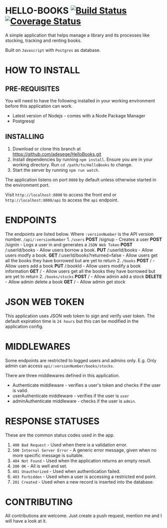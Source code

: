 # HELLO-BOOKS [![Build Status](https://travis-ci.org/adesege/HelloBooks.svg?branch=development)](https://travis-ci.org/adesege/HelloBooks) [![Coverage Status](https://coveralls.io/repos/github/adesege/HelloBooks/badge.svg?branch=development)](https://coveralls.io/github/adesege/HelloBooks?branch=development)

A simple application that helps manage a library and its processes like stocking, tracking and renting books.

Built on `Javascript` with `Postgres` as database.

# HOW TO INSTALL
## PRE-REQUISITES
You will need to have the following installed in your working environment before this application can work.
* Latest version of Nodejs - comes with a Node Package Manager
* Postgresql
## INSTALLING
1. Download or clone this branch at https://github.com/adesege/HelloBooks.git
2. Install dependencies by running `npm install`. Ensure you are in your working directory. Run `cd /path/to/HelloBooks` to change.
3. Start the server by running `npm run watch`.

The application listens on port `8080` by default unless otherwise started in the environment port.

Visit `http://localhost:8000` to access the front end or `http://localhost:8000/api` to access the `api` endpoint.

# ENDPOINTS
The endpoints are listed below.
Where `:versionNumber` is the API version number.
    `/api/:versionNumber`
        1. `/users`
            **POST** /signup - Creates a user
            **POST** /signin - Logs a user in and generates a `JSON Web Token`
            **POST** /:userId/books - Allow users borrow a book.
            **PUT** /:userId/books - Allow users modfy a book.
            **GET** /:userId/books?returned=false - Allow users get all the books they have borrowed but are yet to return
        2. `/books`
            **POST** / - Allow users add a book
            **PUT** /:bookId - Allow users modify a book information
            **GET** / - Allow users get all the books they have borrowed but are yet to return
        2. `/books/stocks`
            **POST** / - Allow admin add a stock
            **DELETE** - Allow admin delete a book
            **GET** / - Allow admin get stock

# JSON WEB TOKEN
This application uses JSON web token to sign and verify user token. The default expiration time is `24 hours` but this can be modified in the application config.

# MIDDLEWARES
Some endpoints are restricted to logged users and admins only. E.g. Only admin can access `api/:versionNumber/books/stocks`.

There are three middlewares defined in this application.
* Authenticate middleware - verifies a user's token and checks if the user is valid.
* userAuthenticate middleware - verifies if the user is `user`
* adminAuthenticate middleware - checks if the user is `admin`.

# RESPONSE STATUSES
These  are the common status codes used in the app.

1. `400 Bad Request` - Used when there is a validation error.
2. `500 Internal Server Error` - A generic error message, given when no more specific message is suitable.
3. `404 Not Found` - Used when the application returns an empty result.
4. `200 OK` - All is well and set.
5. `401 Unauthorized` - Used when authentication failed.
6. `403 Forbidden` - Used when a user is accessing a restricted end point.
7. `201 Created` - Used when a new record is inserted into the database.

# CONTRIBUTING
All contributions are welcome. Just create a push request, mention me and I will have a look at it.